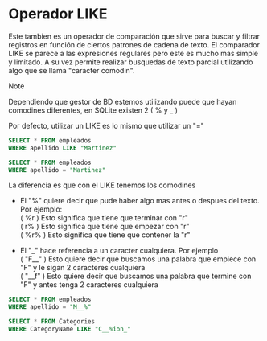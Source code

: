 # Operador LIKE

Este tambien es un operador de comparación que sirve para buscar y filtrar registros en función de ciertos patrones de cadena de texto. El comparador LIKE se parece a las expresiones regulares pero este es mucho mas simple y limitado. A su vez permite realizar busquedas de texto parcial utilizando algo que se llama "caracter comodin". 

> [!NOTE]
> Dependiendo que gestor de BD estemos utilizando puede que hayan comodines diferentes, en SQLite existen 2 ( % y _ )

Por defecto, utilizar un LIKE es lo mismo que utilizar un "="

```sql
SELECT * FROM empleados
WHERE apellido LIKE "Martinez"
```

```sql
SELECT * FROM empleados
WHERE apellido = "Martinez"
```

La diferencia es que con el LIKE tenemos los comodines

* El "%" quiere decir que pude haber algo mas antes o despues del texto. Por ejemplo: <br>
( %r ) Esto significa que tiene que terminar con "r" <br>
( r% ) Esto significa que tiene que empezar con "r" <br>
( %r% ) Esto significa que tiene que contener la "r"

* El "_" hace referencia a un caracter cualquiera. Por ejemplo <br>
( "F__" ) Esto quiere decir que buscamos una palabra que empiece con "F" y le sigan 2 caracteres cualquiera <br>
( "__f" ) Esto quiere decir que buscamos una palabra que termine con "F" y antes tenga 2 caracteres cualquiera

```sql
SELECT * FROM empleados
WHERE apellido = "M__%"
```

```sql
SELECT * FROM Categories 
WHERE CategoryName LIKE "C__%ion_"
```